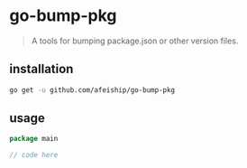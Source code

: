 # go-bump-pkg
> A tools for bumping package.json or other version files.

## installation
```sh
go get -u github.com/afeiship/go-bump-pkg
```

## usage
```go
package main

// code here
```